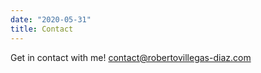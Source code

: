 ```yaml
---
date: "2020-05-31"
title: Contact
---
```


Get in contact with me! contact@robertovillegas-diaz.com
